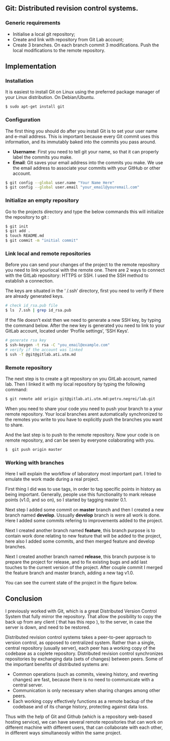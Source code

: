 ## Git: Distributed revision control systems.

### Generic requirements

 - Initialise a local git repository;
 - Create and link with repository from Git Lab account;
 - Create 3 branches. On each branch commit 3 modifications. Push the local modifications to the remote repository.


## Implementation

### Installation

It is easiest to install Git on Linux using the preferred package manager of your Linux distribution. On Debian/Ubuntu.

```sh
$ sudo apt-get install git
```
### Configuration

The first thing you should do after you install Git is to set your user name and e-mail address. This is important because every Git commit uses this information, and its immutably baked into the commits you pass around.

- **Username**: First you need to tell git your name, so that it can properly label the commits
you make.
- **Email**: Git saves your email address into the commits you make. We use the email address to associate your commits with your GitHub or other account.

```sh
$ git config --global user.name "Your Name Here"
$ git config --global user.email "your_email@youremail.com"

```

### Initialize an empty repository

Go to the projects directory and type the below commands this will initialize the repository to git :

```sh
$ git init
$ git add .
$ touch README.md
$ git commit -m "initial commit"
```
### Link local and remote repositories

Before you can send your changes of the project to the remote repository you need to link yourlocal with the remote one. There are 2 ways to connect with the GitLab repository: HTTPS or SSH. I used the SSH method to establish a connection.

The keys are situated in the ‘ /.ssh’ directory, first you need to verify if there are already generated
keys.


```sh
# check id_rsa.pub file
$ ls  ̃/.ssh | grep id_rsa.pub

```

If the file doesn’t exist then we need to generate a new SSH key, by typing the command below. After the new key is generated you need to link to your GitLab account, located under ‘Profile settings‘, ‘SSH Keys‘.

```sh
# generate rsa key
$ ssh-keygen -t rsa -C "you_email@example.com"
# verify if the account was linked
$ ssh -T @git@gitlab.ati.utm.md
```

### Remote repository

The next step is to create a git repository on you GitLab account, named lab. Then I linked it with my local repository by typing the following command:

```sh
$ git remote add origin git@gitlab.ati.utm.md:petru.negrei/lab.git
```

When you need to share your code you need to push your branch to a your remote repository. Your local branches arent automatically synchronized to the remotes you write to you have to explicitly push the branches you want to share.

And the last step is to push to the remote repository. Now your code is on remote repository, and can be seen by everyone colaborating with you.

```sh
$  git push origin master
```

### Working with branches


Here I will explain the workflow of laboratory most important part. I tried to emulate the work made during a real project.

First thing I did was to use tags, in order to tag specific points in history as being important. Generally, people use this functionality to mark release points (v1.0, and so on), so I started by tagging master 0.1.

Next step I added some commit on **master** branch and then I created a new branch named **develop**. Ussually **develop** branch is were all work is done. Here I added some commits refering to improvements added to the project.

Next I created another branch named **feature**, this branch purpose is to contain work done relating to new feature that will be added to the project, here also I added some commits, and then merged feature and develop branches.

Next I created another branch named **release**, this branch purpose is to prepare the project for release, and to fix existing bugs and add last touches to the current version of the project. After couple commit I merged the feature branch and master branch, adding a new tag v1.0. 

You can see the current state of the project in the figure below.


## Conclusion

I previously worked with Git, which is a great Distributed Version Control System that fully mirror the repository. That allow the posibility to copy the back up from any client ( that has this repo ), to the server, in case the server is down, and need to be restored.

Distributed revision control systems takes a peer-to-peer approach to version control, as opposed to centralized system. Rather than a single, central repository (usually server), each peer has a working copy of the codebase as a coplete repository. Distributed revision control synchronizes repositories by exchanging data (sets of changes) between peers. Some of the important benefits of distributed systems are:

- Common operations (such as commits, viewing history, and reverting changes) are fast, because there is no need to communicate with a central server.
- Communication is only necessary when sharing changes among other peers.
- Each working copy effectively functions as a remote backup of the codebase and of its change history, protecting against data loss.

Thus with the help of Git and Github (which is a repository web-based hosting service), we can
have several remote repositories that can work on different machine with different users, that can
collaborate with each other, in different ways simultaneosly within the same project.
